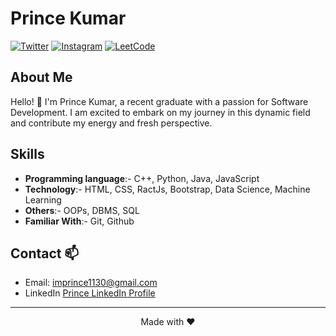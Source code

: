 # Prince Kumar

[![Twitter](https://img.shields.io/badge/Twitter-%40TwitterHandle-blue)](https://twitter.com/princebhan30)
[![Instagram](https://img.shields.io/badge/Instagram-InstagramHandle-red)](https://www.instagram.com/singhprincebhan/)
[![LeetCode](https://img.shields.io/badge/LeetCode-LeetCodeHandle-brightgreen)](https://leetcode.com/Prince30/)

## About Me

Hello! 👋 I'm Prince Kumar, a recent graduate with a passion for Software Development. I am excited to embark on my journey in this dynamic field and contribute my energy and fresh perspective.


## Skills

- **Programming language**:- C++, Python, Java, JavaScript
- **Technology**:-           HTML, CSS, RactJs, Bootstrap, Data Science, Machine Learning
- **Others**:-               OOPs, DBMS, SQL
- **Familiar With**:-        Git, Github

## Contact 📫

- Email: imprince1130@gmail.com
- LinkedIn [Prince LinkedIn Profile](https://www.linkedin.com/in/prince-kumar-6a73551a6/)

---

<p align="center">
  Made with ❤️
</p>

